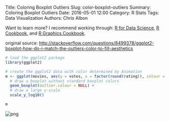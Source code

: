 Title: Coloring Boxplot Outliers
Slug: color-boxplot-outliers
Summary: Coloring Boxplot Outliers
Date: 2016-05-01 12:00
Category: R Stats
Tags: Data Visualization
Authors: Chris Albon


Want to learn more? I recommend working through: [R for Data Science](http://amzn.to/2myxnhi), [R Cookbook](http://amzn.to/2lF6hkb), and [R Graphics Cookbook](http://amzn.to/2m0fcPL).

original source: http://stackoverflow.com/questions/8499378/ggplot2-boxplot-how-do-i-match-the-outliers-color-to-fill-aesthetics


```R
# load the ggplot2 package
library(ggplot2)
```


```R
# create the ggplot2 data with color determined by Animation
m <- ggplot(movies, aes(y = votes, x = factor(round(rating)), colour = factor(Animation))) +
  # draw a boxplot without standard boxplot colors
  geom_boxplot(outlier.colour = NULL) +
  # draw a large y-scale
  scale_y_log10()
```


```R
m
```









![png]({filename}/images/color-boxplot-outliers_files/color-boxplot-outliers_3_1.png)

